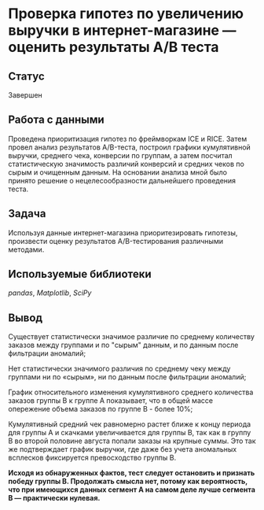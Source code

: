 # Проверка гипотез по увеличению выручки в интернет-магазине — оценить результаты A/B теста

## Статус

Завершен

## Работа с данными

Проведена приоритизация гипотез по фреймворкам ICE и RICE. Затем провел анализ
результатов A/B-теста, построил графики кумулятивной выручки, среднего чека,
конверсии по группам, а затем посчитал статистическую значимость различий конверсий
и средних чеков по сырым и очищенным данным. На основании анализа мной было
принято решение о нецелесообразности дальнейшего проведения теста.

## Задача

Используя данные интернет-магазина приоритезировать гипотезы, произвести оценку результатов A/B-тестирования различными методами.

## Используемые библиотеки
*pandas*, *Matplotlib*, *SciPy*

## Вывод

Существует статистически значимое различие по среднему количеству заказов между группами и по "сырым" данным, и по данным после фильтрации аномалий;

Нет статистически значимого различия по среднему чеку между группами ни по «сырым», ни по данным после фильтрации аномалий;

График относительного изменения кумулятивного среднего количества заказов группы B к группе A показывает, что в общей массе опережение объема заказов по группе В - более 10%;

Кумулятивный средний чек равномерно растет ближе к концу периода для группы A и скачками увеличивается для группы B, так как в группу B во второй половине августа попали заказы на крупные суммы. Это так же подтверждает график выручки, где даже без учета аномальных всплесков фиксируется превосходство группы В.

**Исходя из обнаруженных фактов, тест следует остановить и признать победу группы В. Продолжать смысла нет, потому как вероятность, что при имеющихся данных сегмент А на самом деле лучше сегмента В — практически нулевая.**

